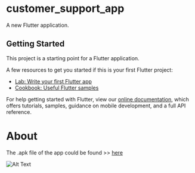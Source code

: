 # customer_support_app

A new Flutter application.

## Getting Started

This project is a starting point for a Flutter application.

A few resources to get you started if this is your first Flutter project:

- [Lab: Write your first Flutter app](https://flutter.dev/docs/get-started/codelab)
- [Cookbook: Useful Flutter samples](https://flutter.dev/docs/cookbook)

For help getting started with Flutter, view our 
[online documentation](https://flutter.dev/docs), which offers tutorials, 
samples, guidance on mobile development, and a full API reference.

# About 

The .apk file of the app could be found >> [here](https://github.com/natintosh/customer-support-app/blob/master/apk/app-release.apk)

![Alt Text](url)
